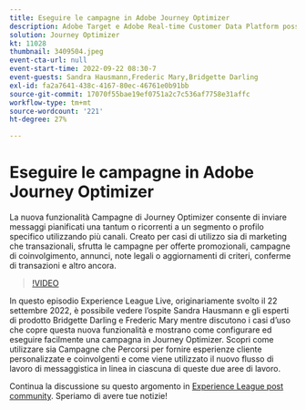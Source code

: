 ```yaml
---
title: Eseguire le campagne in Adobe Journey Optimizer
description: Adobe Target e Adobe Real-time Customer Data Platform possono essere integrati per fornire un’esperienza del cliente più personalizzata. In questo evento in diretta streaming, scopri come l’integrazione di queste due piattaforme può aiutare le aziende a raccogliere dati in tempo reale e quindi a creare e testare esperienze mirate. Guarda il processo end-to-end di questa potente funzionalità in una dimostrazione live.
solution: Journey Optimizer
kt: 11028
thumbnail: 3409504.jpeg
event-cta-url: null
event-start-time: 2022-09-22 08:30-7
event-guests: Sandra Hausmann,Frederic Mary,Bridgette Darling
exl-id: fa2a7641-438c-4167-80ec-46761e0b91bb
source-git-commit: 17070f55bae19ef0751a2c7c536af7758e31affc
workflow-type: tm+mt
source-wordcount: '221'
ht-degree: 27%

---
```


# Eseguire le campagne in Adobe Journey Optimizer

La nuova funzionalità Campagne di Journey Optimizer consente di inviare messaggi pianificati una tantum o ricorrenti a un segmento o profilo specifico utilizzando più canali. Creato per casi di utilizzo sia di marketing che transazionali, sfrutta le campagne per offerte promozionali, campagne di coinvolgimento, annunci, note legali o aggiornamenti di criteri, conferme di transazioni e altro ancora.

>[!VIDEO](https://video.tv.adobe.com/v/3409504/?quality=12&learn=on)

In questo episodio Experience League Live, originariamente svolto il 22 settembre 2022, è possibile vedere l’ospite Sandra Hausmann e gli esperti di prodotto Bridgette Darling e Frederic Mary mentre discutono i casi d’uso che copre questa nuova funzionalità e mostrano come configurare ed eseguire facilmente una campagna in Journey Optimizer. Scopri come utilizzare sia Campagne che Percorsi per fornire esperienze cliente personalizzate e coinvolgenti e come viene utilizzato il nuovo flusso di lavoro di messaggistica in linea in ciascuna di queste due aree di lavoro.

Continua la discussione su questo argomento in [Experience League post community](https://experienceleaguecommunities.adobe.com/t5/journey-optimizer-discussions/experience-league-live-post-session-discussion-execute-your/m-p/547896#M52). Speriamo di avere tue notizie!
